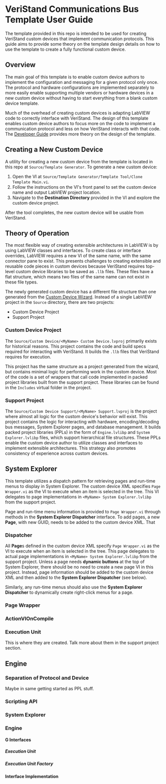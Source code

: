 # VeriStand Communications Bus Template User Guide

The template provided in this repo is intended to be used for creating VeriStand custom devices that implement communication protocols. This guide aims to provide some theory on the template design details on how to use the template to create a fully functional custom device.

## Overview

The main goal of this template is to enable custom device authors to implement the configuration and messaging for a given protocol only once. The protocol and hardware configurations are implemented separately to more easily enable supporting multiple vendors or hardware devices in a new custom device without having to start everything from a blank custom device template.

Much of the overhead of creating custom devices is adapting LabVIEW code to correctly interface with VeriStand. The design of this template enables custom device authors to focus more on the code to implement a communication protocol and less on how VeriStand interacts with that code. The [Developer Guide](Developer%20Guide.md) provides more theory on the design of the template.

## Creating a New Custom Device

A utility for creating a new custom device from the template is located in this repo at `Source/Template Generator`. To generate a new custom device:

1. Open the VI at `Source/Template Generator/Template Tool/Clone Template Main.vi`.
2. Follow the instructions on the VI's front panel to set the custom device name and output LabVIEW project location.
3. Navigate to the **Destination Directory** provided in the VI and explore the custom device project.

After the tool completes, the new custom device will be usable from VeriStand.

## Theory of Operation

The most flexible way of creating extensible architectures in LabVIEW is by using LabVIEW classes and interfaces. To create class or interface overrides, LabVIEW requires a new VI of the same name, with the same connector pane to exist. This presents challenges to creating extensible and reusable code pieces in custom devices because VeriStand requires top-level custom device libraries to be saved as `.llb` files. These files have a flat structure, which means two files of the same name can not exist in these file types.

The newly generated custom device has a different file structure than one generated from the [Custom Device Wizard](https://github.com/ni/niveristand-custom-device-wizard). Instead of a single LabVIEW project in the `Source` directory, there are two projects:

- Custom Device Project
- Support Project

### Custom Device Project

The `Source/Custom Device/<MyName> Custom Device.lvproj` primarily exists for historical reasons. This project contains the code and build specs required for interacting with VeriStand. It builds the `.llb` files that VeriStand requires for execution.

This project has the same structure as a project generated from the wizard, but contains minimal logic for performing work in the custom device. Most of the code is a set of wrappers that call code implemented in packed project libraries built from the support project. These libraries can be found in the `Includes` virtual folder in the project.

### Support Project

The `Source/Custom Device Support/<MyName> Support.lvproj` is the project where almost all logic for the custom device's behavior will exist. This project contains the logic for interacting with hardware, encoding/decoding bus messages, System Explorer pages, and database management. It builds packed project libraries (PPLs) in the form of `Engine.lvlibp` and `System Explorer.lvlibp` files, which support hierarchical file structures. These PPLs enable the custom device author to utilize classes and interfaces to implement extensible architectures. This strategy also promotes consistency of experience across custom devices.

## System Explorer

This template utilizes a dispatch pattern for retrieving pages and run-time menus to display in System Explorer. The custom device XML specifies `Page Wrapper.vi` as the VI to execute when an item is selected in the tree. This VI delegates to page implementations in `<MyName> System Explorer.lvlibp` from the support project.

Page and run-time menu information is provided to `Page Wrapper.vi` through methods in the **System Explorer Dispatcher** interface. To add pages, a new **Page**, with new GUID, needs to be added to the custom device XML. That 

### Dispatcher

All **Page**s defined in the custom device XML specify `Page Wrapper.vi` as the VI to execute when an item is selected in the tree. This page delegates to actual page implementations in `<MyName> System Explorer.lvlibp` from the support project. Unless a page needs **dynamic buttons** at the top of System Explorer, there should be no need to create a new page VI in this project. Instead, page information should be added to the custom device XML and then added to the **System Explorer Dispatcher** (see below).

Similarly, any run-time menus should also use the **System Explorer Dispatcher** to dynamically create right-click menus for a page.

### Page Wrapper

### ActionVIOnCompile

### Execution Unit

This is where they are created. Talk more about them in the support project section.

## Engine

### Separation of Protocol and Device

Maybe in same getting started as PPL stuff.

### Scripting API

### System Explorer

### Engine

#### G Interfaces

##### Execution Unit

##### Execution Unit Factory

#### Interface Implementation
